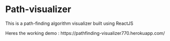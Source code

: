 # Path-visualizer
<p>This is a path-finding algorithm visualizer built using ReactJS</p>
<p>Heres the working demo : https://pathfinding-visualizer770.herokuapp.com/</p>
